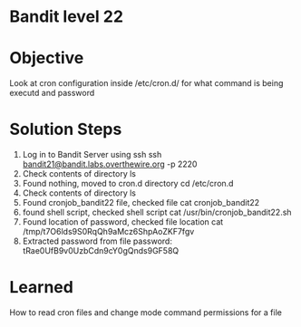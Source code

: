 # Bandit level 22

# Objective
Look at cron configuration inside /etc/cron.d/ for what command is being executd and password

# Solution Steps
1. Log in to Bandit Server using ssh
    ssh bandit21@bandit.labs.overthewire.org -p 2220
2. Check contents of directory
    ls
3. Found nothing, moved to cron.d directory
    cd /etc/cron.d
4. Check contents of directory
    ls
5. Found cronjob_bandit22 file, checked file
    cat cronjob_bandit22
6. found shell script, checked shell script
    cat /usr/bin/cronjob_bandit22.sh
7. Found location of password, checked file location 
    cat /tmp/t7O6lds9S0RqQh9aMcz6ShpAoZKF7fgv
8. Extracted password from file
    password: tRae0UfB9v0UzbCdn9cY0gQnds9GF58Q

# Learned
How to read cron files and change mode command permissions for a file